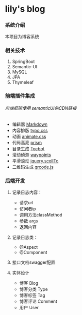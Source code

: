 # lily's blog
### 系统介绍
本项目为博客系统

### 相关技术
1. SpringBoot
2. Semantic-UI
3. MySQL
4. JPA
5. Thymeleaf

### 前端插件集成
###### 前端框架使用 semanticUI的CDN链接
* 编辑器 [Markdown](https://pandao.github.io/editor.md/) 
* 内容排版 [typo.css](https://typo.sofi.sh/)
* 动画 [animate.css](https://daneden.github.io/animate.css/)
* 代码高亮 [prism](https://prismjs.com/)
* 目录生成 [Tocbot](http://tscanlin.github.io/tocbot/)
* 滚动侦测 [waypoints](http://imakewebthings.com/waypoints/)
* 平滑滚动 [jquery.scollTo](https://github.com/flesler/jquery.scrollTo)
* 二维码生成 [qrcode.js](https://davidshimjs.github.io/qrcodejs/)


### 后端开发
1. 记录日志内容：
    * 请求url
    * 访问者ip
    * 调用方法classMethod
    * 参数 args
    * 返回内容
    
2. 记录日志类：
    * @Aspect
    * @Component

3. 接口文档swagger配置

4. 实体设计
    * 博客 Blog
    * 博客分类 Type
    * 博客标签 Tag
    * 博客评论 Comment
    * 用户 User

